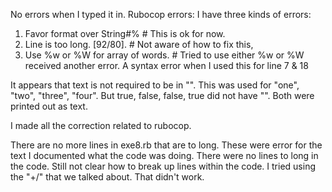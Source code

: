 No errors when I typed it in.
Rubocop errors:  I have three kinds of errors:
1. Favor format over String#%  # This is ok for now.
2. Line is too long. [92/80].  # Not aware of how to fix this,
3. Use %w or %W for array of words.  # Tried to use either %w or %W received
   another error.  A syntax error when I used this for line 7 & 18


It appears that text is not required to be in "".
This was used for "one", "two", "three", "four".
But true, false, false, true did not have "".
Both were printed out as text.

I made all the correction related to rubocop.

There are no more lines in exe8.rb that are to long.  These were error for
the text I documented what the code was doing.  There were no lines to long
in the code.  Still not clear how to break up lines within the code.  I tried
using the "+/" that we talked about.  That didn't work.
